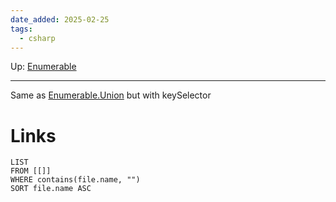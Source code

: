 ```yaml
---
date_added: 2025-02-25
tags:
  - csharp
---
```

Up: [Enumerable](Enumerable.md)
___
 Same as [Enumerable.Union](Enumerable.Union.md) but with keySelector
# Links
```dataview
LIST
FROM [[]]
WHERE contains(file.name, "")
SORT file.name ASC
```
